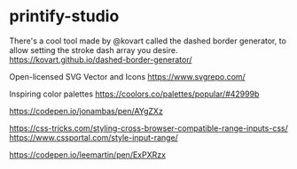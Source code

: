 # printify-studio

There's a cool tool made by @kovart called the dashed border generator, to allow setting the stroke dash array you desire.
https://kovart.github.io/dashed-border-generator/

Open-licensed SVG Vector and Icons
https://www.svgrepo.com/

Inspiring color palettes
https://coolors.co/palettes/popular/#42999b

https://codepen.io/jonambas/pen/AYgZXz

<!-- Range Input -->

https://css-tricks.com/styling-cross-browser-compatible-range-inputs-css/
https://www.cssportal.com/style-input-range/

<!-- Color Input -->

https://codepen.io/leemartin/pen/ExPXRzx


